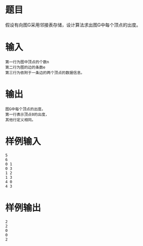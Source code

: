# 题目
假设有向图G采用邻接表存储，设计算法求出图G中每个顶点的出度。

# 输入
```
第一行为图中顶点的个数n 
第二行为图的边的条数e 
第三行为依附于一条边的两个顶点的数据信息。
```

# 输出
```
图G中每个顶点的出度。
第一行表示顶点0的出度，
其他行定义相同。
```

# 样例输入
```
5
6
0 1
0 3
1 2
1 3
4 0
4 3
```

# 样例输出
```
2
2
0
0
2
```